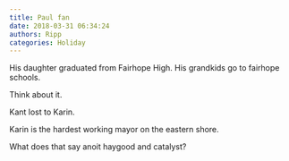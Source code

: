 ```yaml
---
title: Paul fan
date: 2018-03-31 06:34:24
authors: Ripp
categories: Holiday
---
```


 His daughter graduated from Fairhope High. His grandkids go to fairhope schools.

Think about it.

Kant lost to Karin.

Karin is the hardest working mayor on the eastern shore.

What does that say anoit haygood and catalyst?